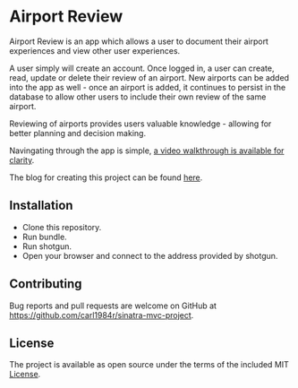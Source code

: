 # Airport Review

  Airport Review is an app which allows a user to document their airport experiences and view other user
  experiences.

  A user simply will create an account.  Once logged in, a user can create, read, update or delete their review of an airport.  New airports can be added into the app as well - once an airport is added, it continues to persist in the database to allow other users to include their own review of the same airport.

  Reviewing of airports provides users valuable knowledge - allowing for better planning and decision making.  

  Navingating through the app is simple, [a video walkthrough is available for clarity](http://).

  The blog for creating this project can be found [here](https://carl1984r.github.io/sinatra_portfolio_project_-_07_14_2019).

## Installation

- Clone this repository.
- Run bundle.
- Run shotgun.
- Open your browser and connect to the address provided by shotgun.

## Contributing

  Bug reports and pull requests are welcome on GitHub at https://github.com/carl1984r/sinatra-mvc-project.

## License

  The project is available as open source under the terms of the included MIT [License](https://github.com/carl1984r/sinatra-mvc-project/blob/master/LICENSE.txt).
